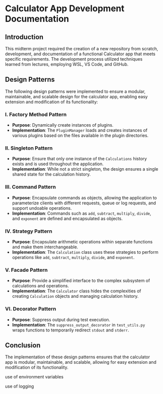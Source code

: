 # Calculator App Development Documentation

## Introduction

This midterm project required the creation of a new repository from scratch, development, and documentation of a functional Calculator app that meets specific requirements. The development process utilized techniques learned from lectures, employing WSL, VS Code, and GitHub.

## Design Patterns

The following design patterns were implemented to ensure a modular, maintainable, and scalable design for the calculator app, enabling easy extension and modification of its functionality:

### I. Factory Method Pattern
- **Purpose**: Dynamically create instances of plugins.
- **Implementation**: The `PluginManager` loads and creates instances of various plugins based on the files available in the plugin directories.

### II. Singleton Pattern
- **Purpose**: Ensure that only one instance of the `Calculations` history exists and is used throughout the application.
- **Implementation**: While not a strict singleton, the design ensures a single shared state for the calculation history.

### III. Command Pattern
- **Purpose**: Encapsulate commands as objects, allowing the application to parameterize clients with different requests, queue or log requests, and support undoable operations.
- **Implementation**: Commands such as `add`, `subtract`, `multiply`, `divide`, and `exponent` are defined and encapsulated as objects.

### IV. Strategy Pattern
- **Purpose**: Encapsulate arithmetic operations within separate functions and make them interchangeable.
- **Implementation**: The `Calculation` class uses these strategies to perform operations like `add`, `subtract`, `multiply`, `divide`, and `exponent`.

### V. Facade Pattern
- **Purpose**: Provide a simplified interface to the complex subsystem of calculations and operations.
- **Implementation**: The `Calculator` class hides the complexities of creating `Calculation` objects and managing calculation history.

### VI. Decorator Pattern
- **Purpose**: Suppress output during test execution.
- **Implementation**: The `suppress_output_decorator` in `test_utils.py` wraps functions to temporarily redirect `stdout` and `stderr`.

## Conclusion

The implementation of these design patterns ensures that the calculator app is modular, maintainable, and scalable, allowing for easy extension and modification of its functionality.







use of environment variables



use of logging
